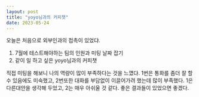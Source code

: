 ```yaml
---
layout: post
title: "yoyo님과의 커피챗"
date: 2023-05-24
---
```


오늘은 처음으로 외부인과의 접촉이 있었댜.
1. 7월에 테스트해야하는 팀의 인원과 미팅 날짜 잡기
2. 같이 일 하고 싶은 yoyo님과의 커피챗

직접 미팅을 해보니 나의 역량이 많이 부족하다는 것을 느꼈댜. 1번은 통화를 좀더 잘 할수 있음에도 미숙했고, 2번또한 대화를 부담없이 이끌어가려 했는데 많이 부족했다.
1은 다른대안을 생각해 두었고, 2는 매우 아쉬울 것 같다.
좋은 결과들이 있었으면 좋겠다.

